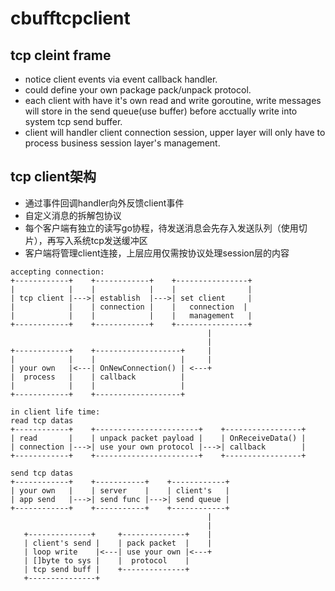 # cbufftcpclient
## tcp cleint frame
* notice client events via event callback handler.
* could define your own package pack/unpack protocol.
* each client with have it's own read and write goroutine, write messages will store in the send queue(use buffer) before acctually write into system tcp send buffer.
* client will handler client connection session, upper layer will only have to process business session layer's management.

## tcp client架构
* 通过事件回调handler向外反馈client事件
* 自定义消息的拆解包协议
* 每个客户端有独立的读写go协程，待发送消息会先存入发送队列（使用切片），再写入系统tcp发送缓冲区
* 客户端将管理client连接，上层应用仅需按协议处理session层的内容

```
accepting connection:
+------------+    +------------+    +----------------+
|            |    |            |    |                |
| tcp client |--->| establish  |--->| set client     |
|            |    | connection |    |   connection  |
|            |    |            |    |   management   |
+------------+    +------------+    +----------------+
                                            |
                                            |
+------------+    +-------------------+     |
|            |    |                   |     |
| your own   |<---| OnNewConnection() | <---+
|  process   |    | callback          |  
|            |    |                   | 
+------------+    +-------------------+

in client life time:
read tcp datas
+------------+    +-----------------------+    +-----------------+
| read       |    | unpack packet payload |    | OnReceiveData() |
| connection |--->| use your own protocol |--->| callback        |
+------------+    +-----------------------+    +-----------------+

send tcp datas
+------------+    +-----------+    +------------+
| your own   |    | server    |    | client's   |
| app send   |--->| send func |--->| send queue |
+------------+    +-----------+    +------------+
                                            |
                                            |
   +--------------+     +--------------+    |
   | client's send |    | pack packet  |    |
   | loop write    |<---| use your own |<---+
   | []byte to sys |    |  protocol    | 
   | tcp send buff |    +--------------+
   +---------------+                        
```
